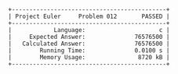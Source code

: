     +--------------------------------------------+
    | Project Euler     Problem 012       PASSED |
    +--------------------------------------------+
    |            Language:                     c |
    |     Expected Answer:              76576500 |
    |   Calculated Answer:              76576500 |
    |        Running Time:              0.0100 s |
    |        Memory Usage:               8720 kB |
    +--------------------------------------------+
